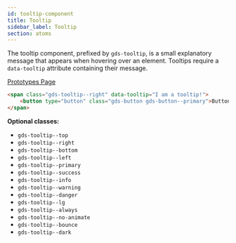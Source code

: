 ```yaml
---
id: tooltip-component
title: Tooltip
sidebar_label: Tooltip
section: atoms
---
```


The tooltip component, prefixed by `gds-tooltip`, is a small explanatory message that appears when hovering over an element. Tooltips require a `data-tooltip` attribute containing their message.

<p style="margin-bottom: 0.8em">
    <a href="https://ds.gumgum.com/stable/index.html#gds-tooltip" target="_blank">Prototypes Page</a>
</p>

```html
<span class="gds-tooltip--right" data-tooltip="I am a tooltip!">
    <button type="button" class="gds-button gds-button--primary">Button with tooltip</button>
</span>
```

__Optional classes:__

- `gds-tooltip--top`
- `gds-tooltip--right`
- `gds-tooltip--bottom`
- `gds-tooltip--left`
- `gds-tooltip--primary`
- `gds-tooltip--success`
- `gds-tooltip--info`
- `gds-tooltip--warning`
- `gds-tooltip--danger`
- `gds-tooltip--lg`
- `gds-tooltip--always`
- `gds-tooltip--no-animate`
- `gds-tooltip--bounce`
- `gds-tooltip--dark`
